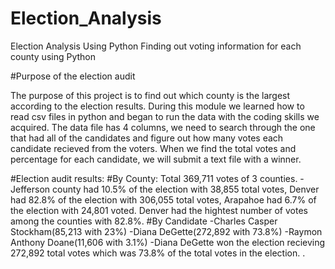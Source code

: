 # Election_Analysis
Election Analysis Using Python 
Finding out voting information for each county using Python

#Purpose of the election audit

The purpose of this project is to find out which county is the largest according to the election results. During this module we learned how to read csv files in python and began to run the data with the coding skills we acquired. The data file has 4 columns, we need to search through the one that had all of the candidates and figure out how many votes each candidate recieved from the voters. When we find the total votes and percentage for each candidate,  we will submit a text file with a winner.

#Election audit results: 
#By County: Total 369,711 votes of 3 counties. -Jefferson county had 10.5% of the election with 38,855 total votes, Denver had 82.8% of the election with 306,055 total votes, Arapahoe had 6.7% of the election with 24,801 voted. Denver had the hightest number of votes among the counties with 82.8%. 
#By Candidate -Charles Casper Stockham(85,213 with 23%) -Diana DeGette(272,892 with 73.8%) -Raymon Anthony Doane(11,606 with 3.1%) -Diana DeGette won the election recieving 272,892 total votes which was 73.8% of the total votes in the election. .
